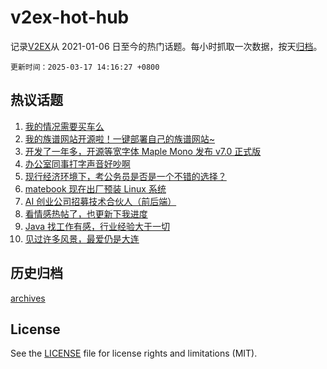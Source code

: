 # v2ex-hot-hub

 记录[V2EX](https://www.v2ex.com/)从 2021-01-06 日至今的热门话题。每小时抓取一次数据，按天[归档](archives)。

`更新时间：2025-03-17 14:16:27 +0800`

## 热议话题

1. [我的情况需要买车么](https://www.v2ex.com/t/1118943)
1. [我的族谱网站开源啦！一键部署自己的族谱网站~](https://www.v2ex.com/t/1118927)
1. [开发了一年多，开源等宽字体 Maple Mono 发布 v7.0 正式版](https://www.v2ex.com/t/1118902)
1. [办公室同事打字声音好吵啊](https://www.v2ex.com/t/1118933)
1. [现行经济环境下，考公务员是否是一个不错的选择？](https://www.v2ex.com/t/1118907)
1. [matebook 现在出厂预装 Linux 系统](https://www.v2ex.com/t/1118928)
1. [AI 创业公司招募技术合伙人（前后端）](https://www.v2ex.com/t/1118939)
1. [看情感热帖了，也更新下我进度](https://www.v2ex.com/t/1118961)
1. [Java 找工作有感，行业经验大于一切](https://www.v2ex.com/t/1118813)
1. [见过许多风景，最爱仍是大连](https://www.v2ex.com/t/1118944)

## 历史归档

[archives](archives)

## License

See the [LICENSE](LICENSE) file for license rights and limitations (MIT).
